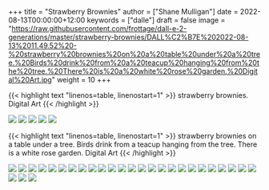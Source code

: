 +++
title = "Strawberry Brownies"
author = ["Shane Mulligan"]
date = 2022-08-13T00:00:00+12:00
keywords = ["dalle"]
draft = false
image = "https://raw.githubusercontent.com/frottage/dall-e-2-generations/master/strawberry-brownies/DALL%C2%B7E%202022-08-13%2011.49.52%20-%20strawberry%20brownies%20on%20a%20table%20under%20a%20tree.%20Birds%20drink%20from%20a%20teacup%20hanging%20from%20the%20tree.%20There%20is%20a%20white%20rose%20garden.%20Digital%20Art.jpg"
weight = 10
+++

{{< highlight text "linenos=table, linenostart=1" >}}
strawberry brownies. Digital Art
{{< /highlight >}}

![](https://github.com/frottage/dall-e-2-generations/raw/master/strawberry-brownies/DALL%C2%B7E%202022-08-13%2011.45.03%20-%20strawberry%20brownies.%20Digital%20Art.jpg)
![](https://github.com/frottage/dall-e-2-generations/raw/master/strawberry-brownies/DALL%C2%B7E%202022-08-13%2011.45.06%20-%20strawberry%20brownies.%20Digital%20Art.jpg)
![](https://github.com/frottage/dall-e-2-generations/raw/master/strawberry-brownies/DALL%C2%B7E%202022-08-13%2011.45.09%20-%20strawberry%20brownies.%20Digital%20Art.jpg)
![](https://github.com/frottage/dall-e-2-generations/raw/master/strawberry-brownies/DALL%C2%B7E%202022-08-13%2011.45.12%20-%20strawberry%20brownies.%20Digital%20Art.jpg)
![](https://github.com/frottage/dall-e-2-generations/raw/master/strawberry-brownies/DALL%C2%B7E%202022-08-13%2011.45.37%20-%20strawberry%20brownies.%20Digital%20Art.jpg)

{{< highlight text "linenos=table, linenostart=1" >}}
strawberry brownies on a table under a tree.
Birds drink from a teacup hanging from the
tree. There is a white rose garden. Digital
Art
{{< /highlight >}}

![](https://github.com/frottage/dall-e-2-generations/raw/master/strawberry-brownies/DALL%C2%B7E%202022-08-13%2011.47.32%20-%20strawberry%20brownies%20on%20a%20table%20under%20a%20tree.%20Birds%20drink%20from%20a%20teacup%20hanging%20from%20the%20tree.%20There%20is%20a%20white%20rose%20garden.%20Digital%20Art.jpg)
![](https://github.com/frottage/dall-e-2-generations/raw/master/strawberry-brownies/DALL%C2%B7E%202022-08-13%2011.47.34%20-%20strawberry%20brownies%20on%20a%20table%20under%20a%20tree.%20Birds%20drink%20from%20a%20teacup%20hanging%20from%20the%20tree.%20There%20is%20a%20white%20rose%20garden.%20Digital%20Art.jpg)
![](https://github.com/frottage/dall-e-2-generations/raw/master/strawberry-brownies/DALL%C2%B7E%202022-08-13%2011.47.37%20-%20strawberry%20brownies%20on%20a%20table%20under%20a%20tree.%20Birds%20drink%20from%20a%20teacup%20hanging%20from%20the%20tree.%20There%20is%20a%20white%20rose%20garden.%20Digital%20Art.jpg)
![](https://github.com/frottage/dall-e-2-generations/raw/master/strawberry-brownies/DALL%C2%B7E%202022-08-13%2011.47.40%20-%20strawberry%20brownies%20on%20a%20table%20under%20a%20tree.%20Birds%20drink%20from%20a%20teacup%20hanging%20from%20the%20tree.%20There%20is%20a%20white%20rose%20garden.%20Digital%20Art.jpg)
![](https://github.com/frottage/dall-e-2-generations/raw/master/strawberry-brownies/DALL%C2%B7E%202022-08-13%2011.48.00%20-%20strawberry%20brownies%20on%20a%20table%20under%20a%20tree.%20Birds%20drink%20from%20a%20teacup%20hanging%20from%20the%20tree.%20There%20is%20a%20white%20rose%20garden.%20Digital%20Art.jpg)
![](https://github.com/frottage/dall-e-2-generations/raw/master/strawberry-brownies/DALL%C2%B7E%202022-08-13%2011.48.03%20-%20strawberry%20brownies%20on%20a%20table%20under%20a%20tree.%20Birds%20drink%20from%20a%20teacup%20hanging%20from%20the%20tree.%20There%20is%20a%20white%20rose%20garden.%20Digital%20Art.jpg)
![](https://github.com/frottage/dall-e-2-generations/raw/master/strawberry-brownies/DALL%C2%B7E%202022-08-13%2011.48.07%20-%20strawberry%20brownies%20on%20a%20table%20under%20a%20tree.%20Birds%20drink%20from%20a%20teacup%20hanging%20from%20the%20tree.%20There%20is%20a%20white%20rose%20garden.%20Digital%20Art.jpg)
![](https://github.com/frottage/dall-e-2-generations/raw/master/strawberry-brownies/DALL%C2%B7E%202022-08-13%2011.48.11%20-%20strawberry%20brownies%20on%20a%20table%20under%20a%20tree.%20Birds%20drink%20from%20a%20teacup%20hanging%20from%20the%20tree.%20There%20is%20a%20white%20rose%20garden.%20Digital%20Art.jpg)
![](https://github.com/frottage/dall-e-2-generations/raw/master/strawberry-brownies/DALL%C2%B7E%202022-08-13%2011.48.41%20-%20strawberry%20brownies%20on%20a%20table%20under%20a%20tree.%20Birds%20drink%20from%20a%20teacup%20hanging%20from%20the%20tree.%20There%20is%20a%20white%20rose%20garden.%20Digital%20Art.jpg)
![](https://github.com/frottage/dall-e-2-generations/raw/master/strawberry-brownies/DALL%C2%B7E%202022-08-13%2011.48.44%20-%20strawberry%20brownies%20on%20a%20table%20under%20a%20tree.%20Birds%20drink%20from%20a%20teacup%20hanging%20from%20the%20tree.%20There%20is%20a%20white%20rose%20garden.%20Digital%20Art.jpg)
![](https://github.com/frottage/dall-e-2-generations/raw/master/strawberry-brownies/DALL%C2%B7E%202022-08-13%2011.48.49%20-%20strawberry%20brownies%20on%20a%20table%20under%20a%20tree.%20Birds%20drink%20from%20a%20teacup%20hanging%20from%20the%20tree.%20There%20is%20a%20white%20rose%20garden.%20Digital%20Art.jpg)
![](https://github.com/frottage/dall-e-2-generations/raw/master/strawberry-brownies/DALL%C2%B7E%202022-08-13%2011.48.53%20-%20strawberry%20brownies%20on%20a%20table%20under%20a%20tree.%20Birds%20drink%20from%20a%20teacup%20hanging%20from%20the%20tree.%20There%20is%20a%20white%20rose%20garden.%20Digital%20Art.jpg)
![](https://github.com/frottage/dall-e-2-generations/raw/master/strawberry-brownies/DALL%C2%B7E%202022-08-13%2011.49.13%20-%20strawberry%20brownies%20on%20a%20table%20under%20a%20tree.%20Birds%20drink%20from%20a%20teacup%20hanging%20from%20the%20tree.%20There%20is%20a%20white%20rose%20garden.%20Digital%20Art.jpg)
![](https://github.com/frottage/dall-e-2-generations/raw/master/strawberry-brownies/DALL%C2%B7E%202022-08-13%2011.49.16%20-%20strawberry%20brownies%20on%20a%20table%20under%20a%20tree.%20Birds%20drink%20from%20a%20teacup%20hanging%20from%20the%20tree.%20There%20is%20a%20white%20rose%20garden.%20Digital%20Art.jpg)
![](https://github.com/frottage/dall-e-2-generations/raw/master/strawberry-brownies/DALL%C2%B7E%202022-08-13%2011.49.20%20-%20strawberry%20brownies%20on%20a%20table%20under%20a%20tree.%20Birds%20drink%20from%20a%20teacup%20hanging%20from%20the%20tree.%20There%20is%20a%20white%20rose%20garden.%20Digital%20Art.jpg)
![](https://github.com/frottage/dall-e-2-generations/raw/master/strawberry-brownies/DALL%C2%B7E%202022-08-13%2011.49.23%20-%20strawberry%20brownies%20on%20a%20table%20under%20a%20tree.%20Birds%20drink%20from%20a%20teacup%20hanging%20from%20the%20tree.%20There%20is%20a%20white%20rose%20garden.%20Digital%20Art.jpg)
![](https://github.com/frottage/dall-e-2-generations/raw/master/strawberry-brownies/DALL%C2%B7E%202022-08-13%2011.49.50%20-%20strawberry%20brownies%20on%20a%20table%20under%20a%20tree.%20Birds%20drink%20from%20a%20teacup%20hanging%20from%20the%20tree.%20There%20is%20a%20white%20rose%20garden.%20Digital%20Art.jpg)
![](https://github.com/frottage/dall-e-2-generations/raw/master/strawberry-brownies/DALL%C2%B7E%202022-08-13%2011.49.52%20-%20strawberry%20brownies%20on%20a%20table%20under%20a%20tree.%20Birds%20drink%20from%20a%20teacup%20hanging%20from%20the%20tree.%20There%20is%20a%20white%20rose%20garden.%20Digital%20Art.jpg)
![](https://github.com/frottage/dall-e-2-generations/raw/master/strawberry-brownies/DALL%C2%B7E%202022-08-13%2011.49.55%20-%20strawberry%20brownies%20on%20a%20table%20under%20a%20tree.%20Birds%20drink%20from%20a%20teacup%20hanging%20from%20the%20tree.%20There%20is%20a%20white%20rose%20garden.%20Digital%20Art.jpg)
![](https://github.com/frottage/dall-e-2-generations/raw/master/strawberry-brownies/DALL%C2%B7E%202022-08-13%2011.49.59%20-%20strawberry%20brownies%20on%20a%20table%20under%20a%20tree.%20Birds%20drink%20from%20a%20teacup%20hanging%20from%20the%20tree.%20There%20is%20a%20white%20rose%20garden.%20Digital%20Art.jpg)
![](https://github.com/frottage/dall-e-2-generations/raw/master/strawberry-brownies/DALL%C2%B7E%202022-08-13%2011.50.21%20-%20strawberry%20brownies%20on%20a%20table%20under%20a%20tree.%20Birds%20drink%20from%20a%20teacup%20hanging%20from%20the%20tree.%20There%20is%20a%20white%20rose%20garden.%20Digital%20Art.jpg)
![](https://github.com/frottage/dall-e-2-generations/raw/master/strawberry-brownies/DALL%C2%B7E%202022-08-13%2011.50.23%20-%20strawberry%20brownies%20on%20a%20table%20under%20a%20tree.%20Birds%20drink%20from%20a%20teacup%20hanging%20from%20the%20tree.%20There%20is%20a%20white%20rose%20garden.%20Digital%20Art.jpg)
![](https://github.com/frottage/dall-e-2-generations/raw/master/strawberry-brownies/DALL%C2%B7E%202022-08-13%2011.50.26%20-%20strawberry%20brownies%20on%20a%20table%20under%20a%20tree.%20Birds%20drink%20from%20a%20teacup%20hanging%20from%20the%20tree.%20There%20is%20a%20white%20rose%20garden.%20Digital%20Art.jpg)
![](https://github.com/frottage/dall-e-2-generations/raw/master/strawberry-brownies/DALL%C2%B7E%202022-08-13%2011.50.29%20-%20strawberry%20brownies%20on%20a%20table%20under%20a%20tree.%20Birds%20drink%20from%20a%20teacup%20hanging%20from%20the%20tree.%20There%20is%20a%20white%20rose%20garden.%20Digital%20Art.jpg)
![](https://github.com/frottage/dall-e-2-generations/raw/master/strawberry-brownies/DALL%C2%B7E%202022-08-13%2011.50.54%20-%20strawberry%20brownies%20on%20a%20table%20under%20a%20tree.%20Birds%20drink%20from%20a%20teacup%20hanging%20from%20the%20tree.%20There%20is%20a%20white%20rose%20garden.%20Digital%20Art.jpg)
![](https://github.com/frottage/dall-e-2-generations/raw/master/strawberry-brownies/DALL%C2%B7E%202022-08-13%2011.50.56%20-%20strawberry%20brownies%20on%20a%20table%20under%20a%20tree.%20Birds%20drink%20from%20a%20teacup%20hanging%20from%20the%20tree.%20There%20is%20a%20white%20rose%20garden.%20Digital%20Art.jpg)
![](https://github.com/frottage/dall-e-2-generations/raw/master/strawberry-brownies/DALL%C2%B7E%202022-08-13%2011.50.59%20-%20strawberry%20brownies%20on%20a%20table%20under%20a%20tree.%20Birds%20drink%20from%20a%20teacup%20hanging%20from%20the%20tree.%20There%20is%20a%20white%20rose%20garden.%20Digital%20Art.jpg)
![](https://github.com/frottage/dall-e-2-generations/raw/master/strawberry-brownies/DALL%C2%B7E%202022-08-13%2011.51.03%20-%20strawberry%20brownies%20on%20a%20table%20under%20a%20tree.%20Birds%20drink%20from%20a%20teacup%20hanging%20from%20the%20tree.%20There%20is%20a%20white%20rose%20garden.%20Digital%20Art.jpg)